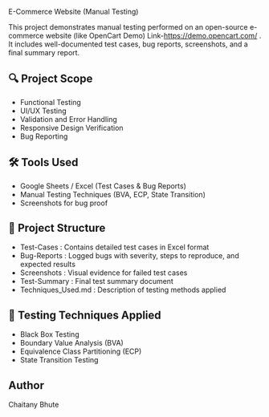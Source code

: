 E-Commerce Website (Manual Testing)

This project demonstrates manual testing performed on an open-source e-commerce website (like OpenCart Demo) Link-https://demo.opencart.com/ . It includes well-documented test cases, bug reports, screenshots, and a final summary report.

## 🔍 Project Scope
- Functional Testing
- UI/UX Testing
- Validation and Error Handling
- Responsive Design Verification
- Bug Reporting

## 🛠 Tools Used
- Google Sheets / Excel (Test Cases & Bug Reports)
- Manual Testing Techniques (BVA, ECP, State Transition)
- Screenshots for bug proof

## 📁 Project Structure
- Test-Cases : Contains detailed test cases in Excel format
- Bug-Reports : Logged bugs with severity, steps to reproduce, and expected results
- Screenshots : Visual evidence for failed test cases
- Test-Summary : Final test summary document
- Techniques_Used.md : Description of testing methods applied

## 📌 Testing Techniques Applied
- Black Box Testing
- Boundary Value Analysis (BVA)
- Equivalence Class Partitioning (ECP)
- State Transition Testing

## Author
Chaitany Bhute
